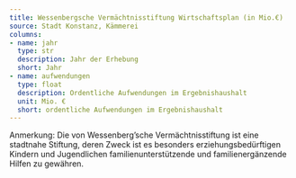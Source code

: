 ```yaml
---
title: Wessenbergsche Vermächtnisstiftung Wirtschaftsplan (in Mio.€)
source: Stadt Konstanz, Kämmerei
columns:
- name: jahr
  type: str
  description: Jahr der Erhebung
  short: Jahr
- name: aufwendungen
  type: float
  description: Ordentliche Aufwendungen im Ergebnishaushalt
  unit: Mio. €
  short: ordentliche Aufwendungen im Ergebnishaushalt
---
```

Anmerkung: Die von Wessenberg’sche Vermächtnisstiftung ist eine stadtnahe Stiftung, deren Zweck ist es besonders erziehungsbedürftigen Kindern und Jugendlichen familienunterstützende und familienergänzende Hilfen zu gewähren.
